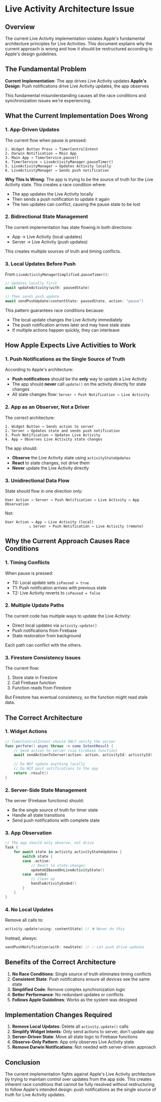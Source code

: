 # Live Activity Architecture Issue

## Overview

The current Live Activity implementation violates Apple's fundamental architecture principles for Live Activities. This document explains why the current approach is wrong and how it should be restructured according to Apple's design guidelines.

## The Fundamental Problem

**Current Implementation**: The app drives Live Activity updates
**Apple's Design**: Push notifications drive Live Activity updates, the app observes

This fundamental misunderstanding causes all the race conditions and synchronization issues we're experiencing.

## What the Current Implementation Does Wrong

### 1. App-Driven Updates

The current flow when pause is pressed:

```
1. Widget Button Press → TimerControlIntent
2. Darwin Notification → Main App
3. Main App → TimerService.pause()
4. TimerService → LiveActivityManager.pauseTimer()
5. LiveActivityManager → Updates Activity locally
6. LiveActivityManager → Sends push notification
```

**Why This Is Wrong**: The app is trying to be the source of truth for the Live Activity state. This creates a race condition where:
- The app updates the Live Activity locally
- Then sends a push notification to update it again
- The two updates can conflict, causing the pause state to be lost

### 2. Bidirectional State Management

The current implementation has state flowing in both directions:
- App → Live Activity (local updates)
- Server → Live Activity (push updates)

This creates multiple sources of truth and timing conflicts.

### 3. Local Updates Before Push

From `LiveActivityManagerSimplified.pauseTimer()`:
```swift
// Updates locally first
await updateActivity(with: pausedState)

// Then sends push update
await sendPushUpdate(contentState: pausedState, action: "pause")
```

This pattern guarantees race conditions because:
- The local update changes the Live Activity immediately
- The push notification arrives later and may have stale state
- If multiple actions happen quickly, they can interleave

## How Apple Expects Live Activities to Work

### 1. Push Notifications as the Single Source of Truth

According to Apple's architecture:
- **Push notifications** should be the **only** way to update a Live Activity
- The app should **never** call `update()` on the activity directly for state changes
- All state changes flow: `Server → Push Notification → Live Activity`

### 2. App as an Observer, Not a Driver

The correct architecture:
```
1. Widget Button → Sends action to server
2. Server → Updates state and sends push notification
3. Push Notification → Updates Live Activity
4. App → Observes Live Activity state changes
```

The app should:
- **Observe** the Live Activity state using `activityStateUpdates`
- **React** to state changes, not drive them
- **Never** update the Live Activity directly

### 3. Unidirectional Data Flow

State should flow in one direction only:
```
User Action → Server → Push Notification → Live Activity → App Observation
```

Not:
```
User Action → App → Live Activity (local)
           ↘ Server → Push Notification → Live Activity (remote)
```

## Why the Current Approach Causes Race Conditions

### 1. Timing Conflicts

When pause is pressed:
- T0: Local update sets `isPaused = true`
- T1: Push notification arrives with previous state
- T2: Live Activity reverts to `isPaused = false`

### 2. Multiple Update Paths

The current code has multiple ways to update the Live Activity:
- Direct local updates via `activity.update()`
- Push notifications from Firebase
- State restoration from background

Each path can conflict with the others.

### 3. Firestore Consistency Issues

The current flow:
1. Store state in Firestore
2. Call Firebase function
3. Function reads from Firestore

But Firestore has eventual consistency, so the function might read stale data.

## The Correct Architecture

### 1. Widget Actions

```swift
// TimerControlIntent should ONLY notify the server
func perform() async throws -> some IntentResult {
    // Send action to server (via Firebase function)
    await sendActionToServer(action: action, activityId: activityId)
    
    // Do NOT update anything locally
    // Do NOT post notifications to the app
    return .result()
}
```

### 2. Server-Side State Management

The server (Firebase functions) should:
- Be the single source of truth for timer state
- Handle all state transitions
- Send push notifications with complete state

### 3. App Observation

```swift
// The app should only observe, not drive
Task {
    for await state in activity.activityStateUpdates {
        switch state {
        case .active:
            // React to state changes
            updateUIBasedOnLiveActivityState()
        case .ended:
            // Clean up
            handleActivityEnded()
        }
    }
}
```

### 4. No Local Updates

Remove all calls to:
```swift
activity.update(using: contentState) // ❌ Never do this
```

Instead, always:
```swift
sendPushNotification(with: newState) // ✅ Let push drive updates
```

## Benefits of the Correct Architecture

1. **No Race Conditions**: Single source of truth eliminates timing conflicts
2. **Consistent State**: Push notifications ensure all devices see the same state
3. **Simplified Code**: Remove complex synchronization logic
4. **Better Performance**: No redundant updates or conflicts
5. **Follows Apple Guidelines**: Works as the system was designed

## Implementation Changes Required

1. **Remove Local Updates**: Delete all `activity.update()` calls
2. **Simplify Widget Intents**: Only send actions to server, don't update app
3. **Server-Driven State**: Move all state logic to Firebase functions
4. **Observe-Only Pattern**: App only observes Live Activity state
5. **Remove Darwin Notifications**: Not needed with server-driven approach

## Conclusion

The current implementation fights against Apple's Live Activity architecture by trying to maintain control over updates from the app side. This creates inherent race conditions that cannot be fully resolved without restructuring to follow Apple's intended design: push notifications as the single source of truth for Live Activity updates.